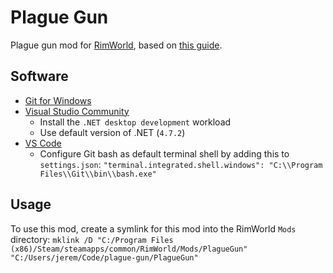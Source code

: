 # Plague Gun
Plague gun mod for [RimWorld](https://store.steampowered.com/app/294100/RimWorld/),
based on [this guide](https://rimworldwiki.com/wiki/Plague_Gun_(1.1)).


## Software
- [Git for Windows](https://gitforwindows.org/)
- [Visual Studio Community](https://visualstudio.microsoft.com/vs/community/)
    - Install the `.NET desktop development` workload
    - Use default version of .NET (`4.7.2`)
- [VS Code](https://code.visualstudio.com/)
    - Configure Git bash as default terminal shell by adding this to `settings.json`:
    `"terminal.integrated.shell.windows": "C:\\Program Files\\Git\\bin\\bash.exe"`

## Usage
To use this mod, create a symlink for this mod into the RimWorld `Mods` directory:
`mklink /D "C:/Program Files (x86)/Steam/steamapps/common/RimWorld/Mods/PlagueGun" "C:/Users/jerem/Code/plague-gun/PlagueGun"`
